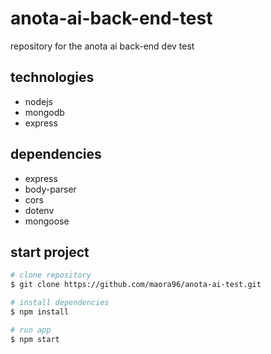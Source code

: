 # anota-ai-back-end-test

repository for the anota ai back-end dev test

## technologies

- nodejs
- mongodb
- express

## dependencies

- express
- body-parser
- cors
- dotenv
- mongoose

## start project

```bash
# clone repository
$ git clone https://github.com/maora96/anota-ai-test.git

# install dependencies
$ npm install

# run app
$ npm start
```

